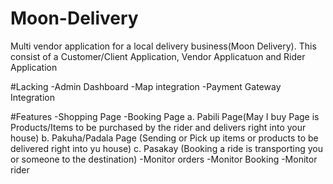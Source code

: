 # Moon-Delivery

Multi vendor application for a local delivery business(Moon Delivery). This consist of a Customer/Client Application, Vendor Applicatuon and Rider Application

#Lacking
-Admin Dashboard
-Map integration
-Payment Gateway Integration

#Features
-Shopping Page
-Booking Page
  a. Pabili Page(May I buy Page is Products/Items to be purchased by the rider and delivers right into your house)
  b. Pakuha/Padala Page (Sending or Pick up items or products to be delivered right into yu house)
  c. Pasakay (Booking a ride is transporting you or someone to the destination)
-Monitor orders
-Monitor Booking
-Monitor rider
